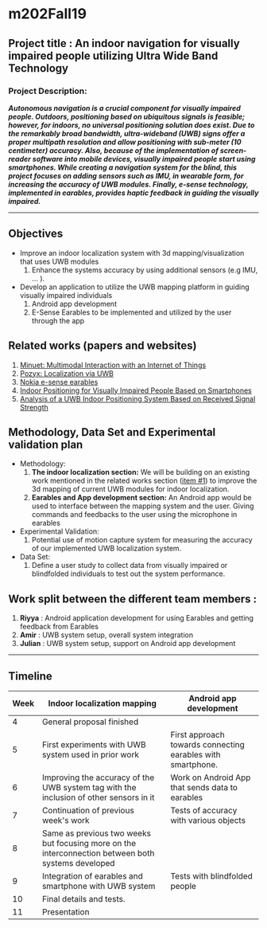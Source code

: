 # m202Fall19

## Project title : An indoor navigation for visually impaired people utilizing Ultra Wide Band Technology 

### Project Description: 
***Autonomous navigation is a crucial component for visually impaired people. Outdoors, positioning based on ubiquitous signals is feasible; however, for indoors, no universal positioning solution does exist. Due to the remarkably broad bandwidth, ultra-wideband (UWB) signs offer a proper multipath resolution and allow positioning with sub-meter (10 centimeter) accuracy. 
Also, because of the implementation of screen-reader software into mobile devices, visually impaired people start using smartphones. While creating a navigation system for the blind, this project focuses on adding sensors such as IMU, in wearable form, for increasing the accuracy of UWB modules. Finally, e-sense technology, implemented in earables, provides haptic feedback in guiding the visually impaired.*** 

---
## Objectives 
* Improve an indoor localization system with 3d mapping/visualization that uses UWB modules 
  1. Enhance the systems accuracy by using additional sensors (e.g IMU, … ). 
* Develop an application to utilize the UWB mapping platform in guiding visually impaired individuals
  1. Android app development
  2. E-Sense Earables to be implemented and utilized by the user through the app

## Related works (papers and websites)
1. [Minuet: Multimodal Interaction with an Internet of Things](http://www.guoanhong.com/papers/SUI19-Minuet.pdf)
2. [Pozyx: Localization via UWB](https://www.pozyx.io)
3. [Nokia e-sense earables ](http://www.esense.io)
4. [Indoor Positioning for Visually Impaired People Based on Smartphones](https://link.springer.com/chapter/10.1007/978-3-319-08596-8_68) 
5. [Analysis of a UWB Indoor Positioning System Based on Received Signal Strength](https://www.researchgate.net/profile/Klaus_Witrisal/publication/224699315_Analysis_of_a_UWB_Indoor_Positioning_System_Based_on_Received_Signal_Strength/links/5714ad0508aeff315ba36700.pdf)

## Methodology, Data Set and Experimental validation plan 
* Methodology:
  1. **The indoor localization section:** We will be building on an existing work mentioned in the related works section ([item #1](http://www.guoanhong.com/papers/SUI19-Minuet.pdf)) to improve the 3d mapping of current UWB modules for indoor localization. 
  2. **Earables and App development section:** An Android app would be used to interface between the mapping system and the user. Giving commands and feedbacks to the user using the microphone in earables  
* Experimental Validation: 
  1. Potential use of motion capture system for measuring the accuracy of our implemented UWB localization system. 
* Data Set:
  1.  Define a user study to collect data from visually impaired or blindfolded individuals to test out the system performance.

## Work split between the different team members :
1. **Riyya** :  Android application development for using Earables and getting feedback from Earables
2. **Amir** : UWB system setup, overall system integration
3. **Julian** :  UWB system setup, support on Android app development


---


## Timeline 


| Week  |Indoor localization mapping | Android app development| 
|-------|----------------------------|------------------------|
| 4     |  General proposal finished | |
| 5     | First experiments with UWB system used in prior work| First approach towards connecting earables with smartphone.|
| 6     | Improving the accuracy of the UWB system tag with the inclusion of other sensors in it| Work on Android App that sends data to earables|
| 7     | Continuation of previous week's work | Tests of accuracy with various objects|
| 8     | Same as previous two weeks but focusing more on the interconnection between both systems developed | |
| 9     |Integration of earables and smartphone with UWB system | Tests with blindfolded people              |
| 10    |  Final details and tests. | |
| 11    |  Presentation | | 

